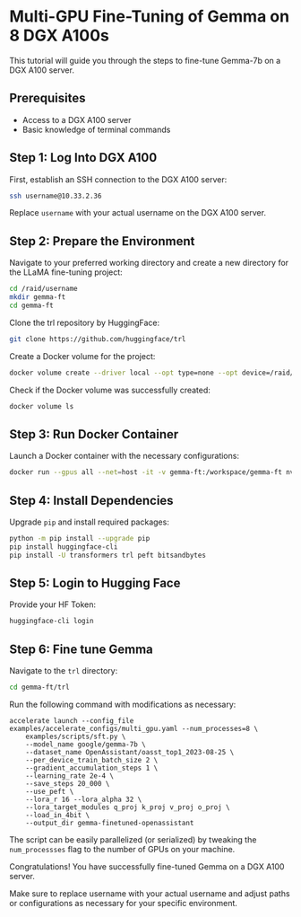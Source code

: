 # Multi-GPU Fine-Tuning of Gemma on 8 DGX A100s

This tutorial will guide you through the steps to fine-tune Gemma-7b on a DGX A100 server.

## Prerequisites

- Access to a DGX A100 server
- Basic knowledge of terminal commands

## Step 1: Log Into DGX A100

First, establish an SSH connection to the DGX A100 server:

```bash
ssh username@10.33.2.36
```

Replace `username` with your actual username on the DGX A100 server.

## Step 2: Prepare the Environment

Navigate to your preferred working directory and create a new directory for the LLaMA fine-tuning project:

```bash
cd /raid/username
mkdir gemma-ft
cd gemma-ft
```

Clone the trl repository by HuggingFace:

```bash
git clone https://github.com/huggingface/trl
```

Create a Docker volume for the project:

```bash
docker volume create --driver local --opt type=none --opt device=/raid/username/gemma-ft --opt o=bind gemma-ft
```

Check if the Docker volume was successfully created:

```bash
docker volume ls
```

## Step 3: Run Docker Container

Launch a Docker container with the necessary configurations:

```bash
docker run --gpus all --net=host -it -v gemma-ft:/workspace/gemma-ft nvcr.io/nvidia/pytorch:23.12-py3
```

## Step 4: Install Dependencies

Upgrade `pip` and install required packages:

```bash
python -m pip install --upgrade pip
pip install huggingface-cli
pip install -U transformers trl peft bitsandbytes
```

## Step 5: Login to Hugging Face

Provide your HF Token:

```bash
huggingface-cli login
```

## Step 6: Fine tune Gemma

Navigate to the `trl` directory:

```bash
cd gemma-ft/trl
```

Run the following command with modifications as necessary: 

```
accelerate launch --config_file examples/accelerate_configs/multi_gpu.yaml --num_processes=8 \
	examples/scripts/sft.py \
	--model_name google/gemma-7b \
	--dataset_name OpenAssistant/oasst_top1_2023-08-25 \
	--per_device_train_batch_size 2 \
	--gradient_accumulation_steps 1 \
	--learning_rate 2e-4 \
	--save_steps 20_000 \
	--use_peft \
	--lora_r 16 --lora_alpha 32 \
	--lora_target_modules q_proj k_proj v_proj o_proj \
	--load_in_4bit \
	--output_dir gemma-finetuned-openassistant
```

The script can be easily parallelized (or serialized) by tweaking the ```num_processses``` flag to the number of GPUs on your machine. 

Congratulations! You have successfully fine-tuned Gemma on a DGX A100 server.

Make sure to replace username with your actual username and adjust paths or configurations as necessary for your specific environment.
